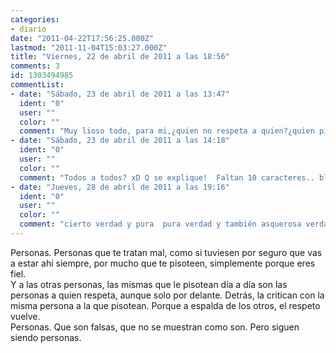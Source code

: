 ```yaml
---
categories:
- diario
date: "2011-04-22T17:56:25.000Z"
lastmod: "2011-11-04T15:03:27.000Z"
title: "Viernes, 22 de abril de 2011 a las 18:56"
comments: 3
id: 1303494985
commentList:
- date: "Sábado, 23 de abril de 2011 a las 13:47"
  ident: "0"
  user: ""
  color: ""
  comment: "Muy lioso todo, para mi,¿quien no respeta a quien?¿quien pisotea a quien?"
- date: "Sábado, 23 de abril de 2011 a las 14:18"
  ident: "0"
  user: ""
  color: ""
  comment: "Todos a todos? xD Q se explique!  Faltan 10 caracteres.. bla bla bla xD"
- date: "Jueves, 28 de abril de 2011 a las 19:16"
  ident: "0"
  user: ""
  color: ""
  comment: "cierto verdad y pura  pura verdad y también asquerosa verdad.  \nsi os fijáis no os han echo eso alguno de tus amigos,o lo habéis comentado con ellos :)"
---
```


Personas. Personas que te tratan mal, como si tuviesen por seguro que vas a estar ahí siempre, por mucho que te pisoteen, simplemente porque eres fiel.  
Y a las otras personas, las mismas que le pisotean día a día son las personas a quien respeta, aunque solo por delante. Detrás, la critican con la misma persona a la que pisotean. Porque a espalda de los otros, el respeto vuelve.  
Personas. Que son falsas, que no se muestran como son. Pero siguen siendo personas.